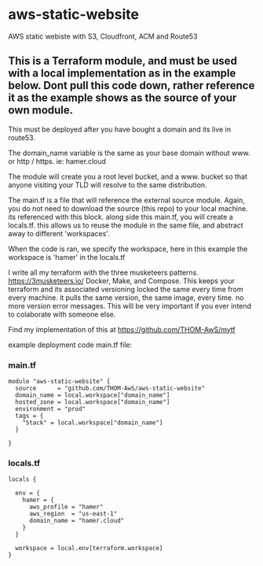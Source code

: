 # aws-static-website
AWS static webiste with S3, Cloudfront, ACM and Route53

## This is a Terraform module, and must be used with a local implementation as in the example below. Dont pull this code down, rather reference it as the example shows as the source of your own module. 

This must be deployed after you have bought a domain and its live in route53. 

The domain_name variable is the same as your base domain without www. or http / https. ie: hamer.cloud 

The module will create you a root level bucket, and a www. bucket so that anyone visiting your TLD will resolve to the same distribution.

The main.tf is a file that will reference the external source module. Again, you do not need to download the source (this repo) to your local machine. its referenced with this block. along side this main.tf, you will create a locals.tf. this allows us to reuse the module in the same file, and abstract away to different 'workspaces'.

When the code is ran, we specify the workspace, here in this example the workspace is 'hamer' in the locals.tf

I write all my terraform with the three musketeers patterns. https://3musketeers.io/ Docker, Make, and Compose. This keeps your terraform and its associated versioning locked the same every time from every machine. it pulls the same version, the same image, every time. no more version error messages. This will be very important if you ever intend to colaborate with someone else. 

Find my implementation of this at https://github.com/THOM-AwS/mytf


example deployment code main.tf file:

### main.tf
```
module "aws-static-website" {
  source      = "github.com/THOM-AwS/aws-static-website"
  domain_name = local.workspace["domain_name"]
  hosted_zone = local.workspace["domain_name"]
  environment = "prod"
  tags = {
    "Stack" = local.workspace["domain_name"]
  }

}
```
### locals.tf
```
locals {

  env = {
    hamer = {
      aws_profile = "hamer"
      aws_region  = "us-east-1"
      domain_name = "hamer.cloud"
    }
  }

  workspace = local.env[terraform.workspace]
}
```